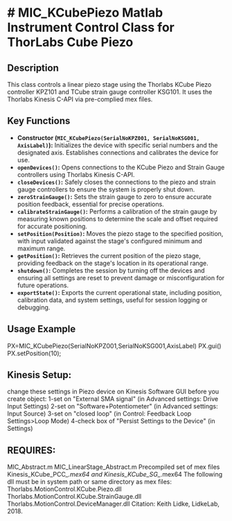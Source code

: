 # # MIC_KCubePiezo Matlab Instrument Control Class for ThorLabs Cube Piezo
## Description
This class controls a linear piezo stage using the Thorlabs KCube Piezo
controller KPZ101 and TCube strain gauge controller KSG101. It uses the Thorlabs
Kinesis C-API via pre-complied mex files.
## Key Functions
- **Constructor (`MIC_KCubePiezo(SerialNoKPZ001, SerialNoKSG001, AxisLabel)`):** Initializes the device with specific serial numbers and the designated axis. Establishes connections and calibrates the device for use.
- **`openDevices()`:** Opens connections to the KCube Piezo and Strain Gauge controllers using Thorlabs Kinesis C-API.
- **`closeDevices()`:** Safely closes the connections to the piezo and strain gauge controllers to ensure the system is properly shut down.
- **`zeroStrainGauge()`:** Sets the strain gauge to zero to ensure accurate position feedback, essential for precise operations.
- **`calibrateStrainGauge()`:** Performs a calibration of the strain gauge by measuring known positions to determine the scale and offset required for accurate positioning.
- **`setPosition(Position)`:** Moves the piezo stage to the specified position, with input validated against the stage's configured minimum and maximum range.
- **`getPosition()`:** Retrieves the current position of the piezo stage, providing feedback on the stage's location in its operational range.
- **`shutdown()`:** Completes the session by turning off the devices and ensuring all settings are reset to prevent damage or misconfiguration for future operations.
- **`exportState()`:** Exports the current operational state, including position, calibration data, and system settings, useful for session logging or debugging.
## Usage Example
PX=MIC_KCubePiezo(SerialNoKPZ001,SerialNoKSG001,AxisLabel)
PX.gui()
PX.setPosition(10);
## Kinesis Setup:
change these settings in Piezo device on Kinesis Software GUI before you create object:
1-set on "External SMA signal" (in Advanced settings: Drive Input Settings)
2-set on "Software+Potentiometer" (in Advanced settings: Input Source)
3-set on "closed loop" (in Control: Feedback Loop Settings>Loop Mode)
4-check box of "Persist Settings to the Device" (in Settings)
## REQUIRES:
MIC_Abstract.m
MIC_LinearStage_Abstract.m
Precompiled set of mex files Kinesis_KCube_PCC_*.mex64 and Kinesis_KCube_SG_*.mex64
The following dll must be in system path or same directory as mex files:
Thorlabs.MotionControl.KCube.Piezo.dll
Thorlabs.MotionControl.KCube.StrainGauge.dll
Thorlabs.MotionControl.DeviceManager.dll
Citation: Keith Lidke, LidkeLab, 2018.
